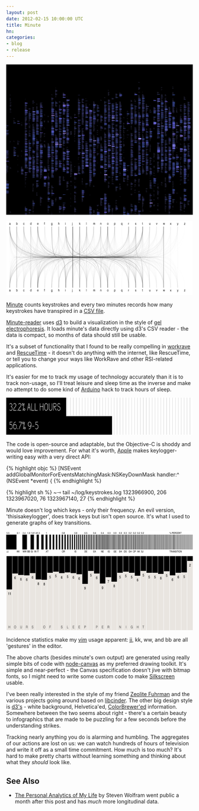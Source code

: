 ```yaml
---
layout: post
date: 2012-02-15 10:00:00 UTC
title: Minute
hn:
categories:
- blog
- release
---
```


<a href='http://macwright.org/minute/'><img width='640' src='/graphics/minute_new.png' title='around 1 million keystrokes' /></a>

<img width='640' height='200' src='/graphics/minute_flow.png' title='flow between the alphabet' />

[Minute](http://macwright.org/minute/) counts keystrokes and every
two minutes records how many keystrokes
have transpired in a [CSV file](http://en.wikipedia.org/wiki/Comma-separated_values).

[Minute-reader](http://github.com/tmcw/minute) uses [d3](http://mbostock.github.com/d3/)
to build a visualization in the style of [gel electrophoresis](http://en.wikipedia.org/wiki/Gel_electrophoresis).
It loads minute's data directly using d3's
CSV reader - the data is compact, so months of data should still be usable.

It's a subset of functionality that I found to
be really compelling in [workrave](http://www.workrave.org/)
and [RescueTime](https://www.rescuetime.com/) - it doesn't do anything
with the internet, like RescueTime, or tell you to change your ways
like WorkRave and other RSI-related applications.

It's easier for me to track my usage of technology
accurately than it is to track non-usage, so I'll treat leisure and sleep
time as the inverse and make no attempt to do some kind of [Arduino](http://arduino.cc)
hack to track hours of sleep.

<img width='640' height='100' src='/graphics/minute_bar.png' title='tracking keystrokes-containing time versus total' />

The code is open-source and adaptable, but the Objective-C is shoddy
and would love improvement. For what it's worth, [Apple](http://www.apple.com/)
makes keylogger-writing easy with a very direct API:

{% highlight objc %}
[NSEvent
     addGlobalMonitorForEventsMatchingMask:NSKeyDownMask
     handler:^ (NSEvent *event) {
{% endhighlight %}

{% highlight sh %}
~⇾ tail ~/log/keystrokes.log
1323966900, 206
1323967020, 76
1323967140, 27
{% endhighlight %}

Minute doesn't log which keys - only their frequency. An evil version,
'thisisakeylogger', does track keys but isn't open source. It's what I used to
generate graphs of key transitions.

<img width='640' height='65' src='/graphics/minute_incidence.png' title='transitions between lowercase keys' />

<img width='640' height='200' src='/graphics/minute_sleep.png' title='hours of sleep per night' />

Incidence statistics make my [vim](http://www.vim.org/) usage apparent: jj, kk, ww, and bb
are all 'gestures' in the editor.

The above charts (besides minute's own output) are generated using
really simple bits of code with [node-canvas](https://github.com/LearnBoost/node-canvas)
as my preferred drawing toolkit. It's simple and near-perfect -
the Canvas specification doesn't jive with bitmap fonts, so I might
need to write some custom code to make [Silkscreen](http://kottke.org/plus/type/silkscreen/) usable.

I've been really interested in the style of my friend
[Zeolite Fuhrman](http://www.zeolitefuhrman.com/category/visualization/)
and the various projects going around based on
[libcinder](http://libcinder.org/). The other big design style is
[d3's](http://mbostock.github.com/d3) - white background, Helvetica'ed,
[ColorBrewer'ed](http://colorbrewer2.org/) information. Somewhere between the two
seems about right - there's a certain beauty to infographics that are made
to be puzzling for a few seconds before the understanding strikes.

Tracking nearly anything you do is alarming
and humbling. The aggregates of our actions are lost on us: we can
watch hundreds of hours of television and write it off as a small time commitment.
How much is too much? It's hard to make pretty charts without learning something
and thinking about what they _should_ look like.

## See Also

* [The Personal Analytics of My Life](http://blog.stephenwolfram.com/2012/03/the-personal-analytics-of-my-life/) by
  Steven Wolfram went public a month after this post and has _much_
  more longitudinal data.
